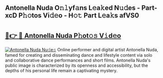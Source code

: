 ## Antonella Nuda O𝚗𝚕yf𝚊ns L𝚎a𝚔ed N𝚞𝚍es - Part-xcD P𝚑𝚘tos Vi𝚍𝚎o - H𝚘𝚝 Part L𝚎a𝚔s afVS0

# <h2><a href="http://kf5kt1.oniu.top/?m=Antonella+Nuda">🔗👉 🔴 Antonella Nuda P𝚑ot𝚘𝚜 V𝚒d𝚎o</a></h2>

[![Antonella Nuda Nu𝚍e𝚜](https://i.imgur.com/0qMVB7G.gif)](http://kf5kt1.oniu.top/?m=Antonella+Nuda)
Online performer and digital artist Antonella Nuda, famed for creating and disseminating dance and lifestyle content via solo and collaborative dance performances and short films. Antonella Nuda's public image is characterized by its openness and accessibility, but the depths of his personal life remain a captivating mystery.  
